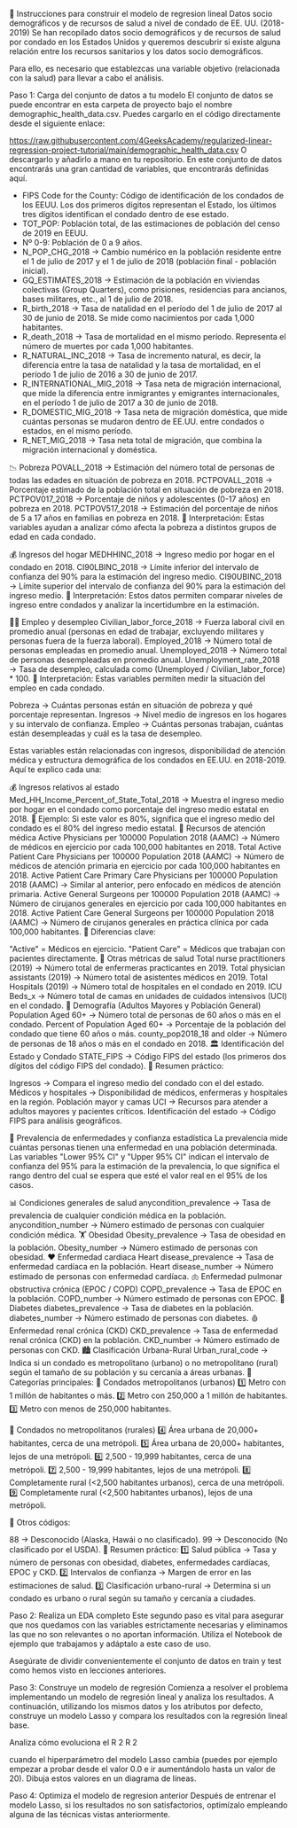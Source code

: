 📝 Instrucciones para construir el modelo de regresion lineal
Datos socio demográficos y de recursos de salud a nivel de condado de EE. UU. (2018-2019)
Se han recopilado datos socio demográficos y de recursos de salud por condado en los Estados Unidos y queremos descubrir si existe alguna relación entre los recursos sanitarios y los datos socio demográficos.

Para ello, es necesario que establezcas una variable objetivo (relacionada con la salud) para llevar a cabo el análisis.

Paso 1: Carga del conjunto de datos a tu modelo
El conjunto de datos se puede encontrar en esta carpeta de proyecto bajo el nombre demographic_health_data.csv. Puedes cargarlo en el código directamente desde el siguiente enlace:

https://raw.githubusercontent.com/4GeeksAcademy/regularized-linear-regression-project-tutorial/main/demographic_health_data.csv
O descargarlo y añadirlo a mano en tu repositorio. En este conjunto de datos encontrarás una gran cantidad de variables, que encontrarás definidas aquí.

- FIPS Code for the County: Código de identificación de los condados de los EEUU. Los dos primeros digitos representan el Estado, los últimos tres dígitos identifican el condado dentro de ese estado. 
- TOT_POP: Población total, de las estimaciones de población del censo de 2019 en EEUU.
- Nº 0-9: Población de 0 a 9 años.
- N_POP_CHG_2018 → Cambio numérico en la población residente entre el 1 de julio de 2017 y el 1 de julio de 2018 (población final - población inicial).
- GQ_ESTIMATES_2018 → Estimación de la población en viviendas colectivas (Group Quarters), como prisiones, residencias para ancianos, bases militares, etc., al 1 de julio de 2018.
- R_birth_2018 → Tasa de natalidad en el período del 1 de julio de 2017 al 30 de junio de 2018. Se mide como nacimientos por cada 1,000 habitantes.
- R_death_2018 → Tasa de mortalidad en el mismo período. Representa el número de muertes por cada 1,000 habitantes.
- R_NATURAL_INC_2018 → Tasa de incremento natural, es decir, la diferencia entre la tasa de natalidad y la tasa de mortalidad, en el período 1 de julio de 2016 a 30 de junio de 2017.
- R_INTERNATIONAL_MIG_2018 → Tasa neta de migración internacional, que mide la diferencia entre inmigrantes y emigrantes internacionales, en el período 1 de julio de 2017 a 30 de junio de 2018.
- R_DOMESTIC_MIG_2018 → Tasa neta de migración doméstica, que mide cuántas personas se mudaron dentro de EE.UU. entre condados o estados, en el mismo período.
- R_NET_MIG_2018 → Tasa neta total de migración, que combina la migración internacional y doméstica.

📉 Pobreza
POVALL_2018 → Estimación del número total de personas de todas las edades en situación de pobreza en 2018.
PCTPOVALL_2018 → Porcentaje estimado de la población total en situación de pobreza en 2018.
PCTPOV017_2018 → Porcentaje de niños y adolescentes (0-17 años) en pobreza en 2018.
PCTPOV517_2018 → Estimación del porcentaje de niños de 5 a 17 años en familias en pobreza en 2018.
🔹 Interpretación: Estas variables ayudan a analizar cómo afecta la pobreza a distintos grupos de edad en cada condado.

💰 Ingresos del hogar
MEDHHINC_2018 → Ingreso medio por hogar en el condado en 2018.
CI90LBINC_2018 → Límite inferior del intervalo de confianza del 90% para la estimación del ingreso medio.
CI90UBINC_2018 → Límite superior del intervalo de confianza del 90% para la estimación del ingreso medio.
🔹 Interpretación: Estos datos permiten comparar niveles de ingreso entre condados y analizar la incertidumbre en la estimación.

👷‍♂️ Empleo y desempleo
Civilian_labor_force_2018 → Fuerza laboral civil en promedio anual (personas en edad de trabajar, excluyendo militares y personas fuera de la fuerza laboral).
Employed_2018 → Número total de personas empleadas en promedio anual.
Unemployed_2018 → Número total de personas desempleadas en promedio anual.
Unemployment_rate_2018 → Tasa de desempleo, calculada como (Unemployed / Civilian_labor_force) * 100.
🔹 Interpretación: Estas variables permiten medir la situación del empleo en cada condado.

Pobreza → Cuántas personas están en situación de pobreza y qué porcentaje representan.
Ingresos → Nivel medio de ingresos en los hogares y su intervalo de confianza.
Empleo → Cuántas personas trabajan, cuántas están desempleadas y cuál es la tasa de desempleo.

Estas variables están relacionadas con ingresos, disponibilidad de atención médica y estructura demográfica de los condados en EE.UU. en 2018-2019. Aquí te explico cada una:

💰 Ingresos relativos al estado
Med_HH_Income_Percent_of_State_Total_2018 → Muestra el ingreso medio por hogar en el condado como porcentaje del ingreso medio estatal en 2018.
🔹 Ejemplo: Si este valor es 80%, significa que el ingreso medio del condado es el 80% del ingreso medio estatal.
🏥 Recursos de atención médica
Active Physicians per 100000 Population 2018 (AAMC) → Número de médicos en ejercicio por cada 100,000 habitantes en 2018.
Total Active Patient Care Physicians per 100000 Population 2018 (AAMC) → Número de médicos de atención primaria en ejercicio por cada 100,000 habitantes en 2018.
Active Patient Care Primary Care Physicians per 100000 Population 2018 (AAMC) → Similar al anterior, pero enfocado en médicos de atención primaria.
Active General Surgeons per 100000 Population 2018 (AAMC) → Número de cirujanos generales en ejercicio por cada 100,000 habitantes en 2018.
Active Patient Care General Surgeons per 100000 Population 2018 (AAMC) → Número de cirujanos generales en práctica clínica por cada 100,000 habitantes.
📌 Diferencias clave:

"Active" = Médicos en ejercicio.
"Patient Care" = Médicos que trabajan con pacientes directamente.
🏥 Otras métricas de salud
Total nurse practitioners (2019) → Número total de enfermeras practicantes en 2019.
Total physician assistants (2019) → Número total de asistentes médicos en 2019.
Total Hospitals (2019) → Número total de hospitales en el condado en 2019.
ICU Beds_x → Número total de camas en unidades de cuidados intensivos (UCI) en el condado.
👴 Demografía (Adultos Mayores y Población General)
Population Aged 60+ → Número total de personas de 60 años o más en el condado.
Percent of Population Aged 60+ → Porcentaje de la población del condado que tiene 60 años o más.
county_pop2018_18 and older → Número de personas de 18 años o más en el condado en 2018.
🏛 Identificación del Estado y Condado
STATE_FIPS → Código FIPS del estado (los primeros dos dígitos del código FIPS del condado).
📌 Resumen práctico:

Ingresos → Compara el ingreso medio del condado con el del estado.
Médicos y hospitales → Disponibilidad de médicos, enfermeras y hospitales en la región.
Población mayor y camas UCI → Recursos para atender a adultos mayores y pacientes críticos.
Identificación del estado → Código FIPS para análisis geográficos.

🏥 Prevalencia de enfermedades y confianza estadística
La prevalencia mide cuántas personas tienen una enfermedad en una población determinada.
Las variables "Lower 95% CI" y "Upper 95% CI" indican el intervalo de confianza del 95% para la estimación de la prevalencia, lo que significa el rango dentro del cual se espera que esté el valor real en el 95% de los casos.

📊 Condiciones generales de salud
anycondition_prevalence → Tasa de prevalencia de cualquier condición médica en la población.
anycondition_number → Número estimado de personas con cualquier condición médica.
🏋️ Obesidad
Obesity_prevalence → Tasa de obesidad en la población.
Obesity_number → Número estimado de personas con obesidad.
❤️ Enfermedad cardiaca
Heart disease_prevalence → Tasa de enfermedad cardíaca en la población.
Heart disease_number → Número estimado de personas con enfermedad cardíaca.
🫁 Enfermedad pulmonar obstructiva crónica (EPOC / COPD)
COPD_prevalence → Tasa de EPOC en la población.
COPD_number → Número estimado de personas con EPOC.
🍬 Diabetes
diabetes_prevalence → Tasa de diabetes en la población.
diabetes_number → Número estimado de personas con diabetes.
🩸 Enfermedad renal crónica (CKD)
CKD_prevalence → Tasa de enfermedad renal crónica (CKD) en la población.
CKD_number → Número estimado de personas con CKD.
🏙️ Clasificación Urbana-Rural
Urban_rural_code → Indica si un condado es metropolitano (urbano) o no metropolitano (rural) según el tamaño de su población y su cercanía a áreas urbanas.
🔹 Categorías principales:
📌 Condados metropolitanos (urbanos)
1️⃣ Metro con 1 millón de habitantes o más.
2️⃣ Metro con 250,000 a 1 millón de habitantes.
3️⃣ Metro con menos de 250,000 habitantes.

📌 Condados no metropolitanos (rurales)
4️⃣ Área urbana de 20,000+ habitantes, cerca de una metrópoli.
5️⃣ Área urbana de 20,000+ habitantes, lejos de una metrópoli.
6️⃣ 2,500 - 19,999 habitantes, cerca de una metrópoli.
7️⃣ 2,500 - 19,999 habitantes, lejos de una metrópoli.
8️⃣ Completamente rural (<2,500 habitantes urbanos), cerca de una metrópoli.
9️⃣ Completamente rural (<2,500 habitantes urbanos), lejos de una metrópoli.

🔹 Otros códigos:

88 → Desconocido (Alaska, Hawái o no clasificado).
99 → Desconocido (No clasificado por el USDA).
📌 Resumen práctico:
1️⃣ Salud pública → Tasa y número de personas con obesidad, diabetes, enfermedades cardíacas, EPOC y CKD.
2️⃣ Intervalos de confianza → Margen de error en las estimaciones de salud.
3️⃣ Clasificación urbano-rural → Determina si un condado es urbano o rural según su tamaño y cercanía a ciudades.

Paso 2: Realiza un EDA completo
Este segundo paso es vital para asegurar que nos quedamos con las variables estrictamente necesarias y eliminamos las que no son relevantes o no aportan información. Utiliza el Notebook de ejemplo que trabajamos y adáptalo a este caso de uso.

Asegúrate de dividir convenientemente el conjunto de datos en train y test como hemos visto en lecciones anteriores.

Paso 3: Construye un modelo de regresión
Comienza a resolver el problema implementando un modelo de regresión lineal y analiza los resultados. A continuación, utilizando los mismos datos y los atributos por defecto, construye un modelo Lasso y compara los resultados con la regresión lineal base.

Analiza cómo evoluciona el 
R
2
R 
2
 
 cuando el hiperparámetro del modelo Lasso cambia (puedes por ejemplo empezar a probar desde el valor 0.0 e ir aumentándolo hasta un valor de 20). Dibuja estos valores en un diagrama de líneas.

Paso 4: Optimiza el modelo de regresion anterior
Después de entrenar el modelo Lasso, si los resultados no son satisfactorios, optimízalo empleando alguna de las técnicas vistas anteriormente.

